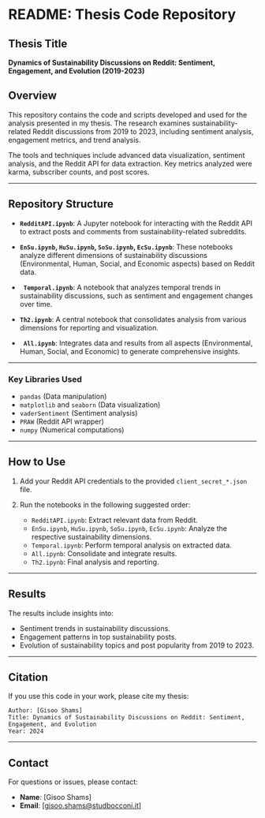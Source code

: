 # README: Thesis Code Repository

## Thesis Title
**Dynamics of Sustainability Discussions on Reddit: Sentiment, Engagement, and Evolution (2019-2023)**

## Overview
This repository contains the code and scripts developed and used for the analysis presented in my thesis. The research examines sustainability-related Reddit discussions from 2019 to 2023, including sentiment analysis, engagement metrics, and trend analysis.

The tools and techniques include advanced data visualization, sentiment analysis, and the Reddit API for data extraction. Key metrics analyzed were karma, subscriber counts, and post scores.

---

## Repository Structure

- **`RedditAPI.ipynb`**: A Jupyter notebook for interacting with the Reddit API to extract posts and comments from sustainability-related subreddits.

- **`EnSu.ipynb`, `HuSu.ipynb`, `SoSu.ipynb`, `EcSu.ipynb`**: These notebooks analyze different dimensions of sustainability discussions (Environmental, Human, Social, and Economic aspects) based on Reddit data.

- **` Temporal.ipynb`**: A notebook that analyzes temporal trends in sustainability discussions, such as sentiment and engagement changes over time.

- **`Th2.ipynb`**: A central notebook that consolidates analysis from various dimensions for reporting and visualization.

- **` All.ipynb`**: Integrates data and results from all aspects (Environmental, Human, Social, and Economic) to generate comprehensive insights.
  
---

### Key Libraries Used
- `pandas` (Data manipulation)
- `matplotlib` and `seaborn` (Data visualization)
- `vaderSentiment` (Sentiment analysis)
- `PRAW` (Reddit API wrapper)
- `numpy` (Numerical computations)

---

## How to Use

1. Add your Reddit API credentials to the provided `client_secret_*.json` file.

2. Run the notebooks in the following suggested order:
   - `RedditAPI.ipynb`: Extract relevant data from Reddit.
   - `EnSu.ipynb`, `HuSu.ipynb`, `SoSu.ipynb`, `EcSu.ipynb`: Analyze the respective sustainability dimensions.
   - `Temporal.ipynb`: Perform temporal analysis on extracted data.
   - `All.ipynb`: Consolidate and integrate results.
   - `Th2.ipynb`: Final analysis and reporting.

---

## Results
The results include insights into:
- Sentiment trends in sustainability discussions.
- Engagement patterns in top sustainability posts.
- Evolution of sustainability topics and post popularity from 2019 to 2023.

---

## Citation
If you use this code in your work, please cite my thesis:

```
Author: [Gisoo Shams]  
Title: Dynamics of Sustainability Discussions on Reddit: Sentiment, Engagement, and Evolution  
Year: 2024  
```

---

## Contact
For questions or issues, please contact:
- **Name**: [Gisoo Shams]
- **Email**: [gisoo.shams@studbocconi.it]
